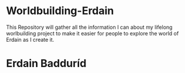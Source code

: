 # Worldbuilding-Erdain

This Repository will gather all the information I can about my lifelong worlbuilding project to make it easier for people to explore the world of Erdain as I create it.

# Erdain Badduríd